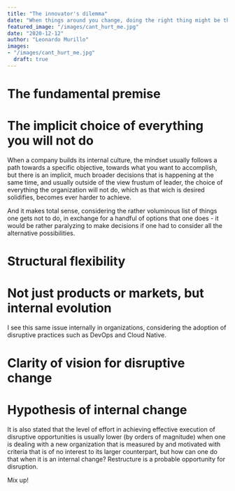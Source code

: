 ```yaml
---
title: "The innovator's dilemma"
date: "When things around you change, doing the right thing might be the wrong thing. Plus the gravity pull of the well established."
featured_image: "/images/cant_hurt_me.jpg"
date: "2020-12-12"
author: "Leonardo Murillo"
images:
- "/images/cant_hurt_me.jpg"
  draft: true
---
```

# The fundamental premise

# The implicit choice of everything you will not do

When a company builds its internal culture, the mindset usually follows a path towards a specific objective, towards what you want to accomplish, but there is an implicit, much broader decisions that is happening at the same time, and usually outside of the view frustum of leader, the choice of everything the organization will not do, which as that wich is desired solidifies, becomes ever harder to achieve.

And it makes total sense, considering the rather voluminous list of things one gets not to do, in exchange for a handful of options that one does - it would be rather paralyzing to make decisions if one had to consider all the alternative possibilities.

# Structural flexibility



# Not just products or markets, but internal evolution

I see this same issue internally in organizations, considering the adoption of disruptive practices such as DevOps and Cloud Native.

# Clarity of vision for disruptive change

# Hypothesis of internal change

It is also stated that the level of effort in achieving effective execution of disruptive opportunities is usually lower (by orders of magnitude) when one is dealing with a new organization that is measured by and motivated with criteria that is of no interest to its larger counterpart, but how can one do that when it is an internal change? Restructure is a probable opportunity for disruption.

Mix up!